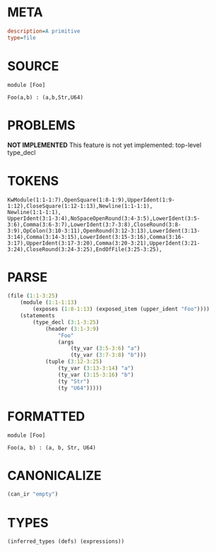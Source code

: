 # META
~~~ini
description=A primitive
type=file
~~~
# SOURCE
~~~roc
module [Foo]

Foo(a,b) : (a,b,Str,U64)
~~~
# PROBLEMS
**NOT IMPLEMENTED**
This feature is not yet implemented: top-level type_decl
# TOKENS
~~~zig
KwModule(1:1-1:7),OpenSquare(1:8-1:9),UpperIdent(1:9-1:12),CloseSquare(1:12-1:13),Newline(1:1-1:1),
Newline(1:1-1:1),
UpperIdent(3:1-3:4),NoSpaceOpenRound(3:4-3:5),LowerIdent(3:5-3:6),Comma(3:6-3:7),LowerIdent(3:7-3:8),CloseRound(3:8-3:9),OpColon(3:10-3:11),OpenRound(3:12-3:13),LowerIdent(3:13-3:14),Comma(3:14-3:15),LowerIdent(3:15-3:16),Comma(3:16-3:17),UpperIdent(3:17-3:20),Comma(3:20-3:21),UpperIdent(3:21-3:24),CloseRound(3:24-3:25),EndOfFile(3:25-3:25),
~~~
# PARSE
~~~clojure
(file (1:1-3:25)
	(module (1:1-1:13)
		(exposes (1:8-1:13) (exposed_item (upper_ident "Foo"))))
	(statements
		(type_decl (3:1-3:25)
			(header (3:1-3:9)
				"Foo"
				(args
					(ty_var (3:5-3:6) "a")
					(ty_var (3:7-3:8) "b")))
			(tuple (3:12-3:25)
				(ty_var (3:13-3:14) "a")
				(ty_var (3:15-3:16) "b")
				(ty "Str")
				(ty "U64")))))
~~~
# FORMATTED
~~~roc
module [Foo]

Foo(a, b) : (a, b, Str, U64)
~~~
# CANONICALIZE
~~~clojure
(can_ir "empty")
~~~
# TYPES
~~~clojure
(inferred_types (defs) (expressions))
~~~